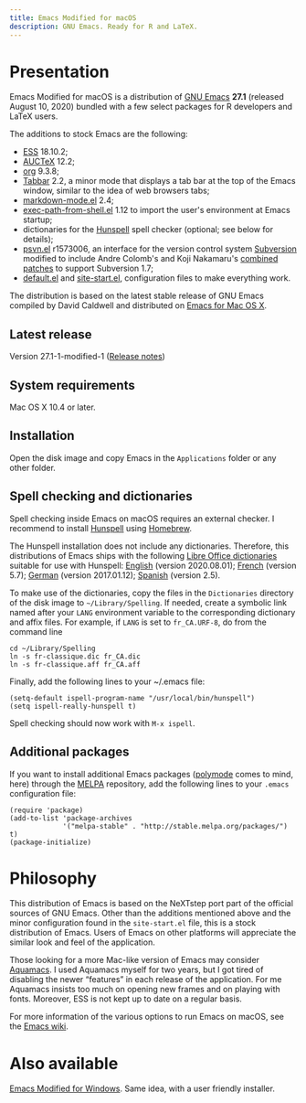 ```yaml
---
title: Emacs Modified for macOS
description: GNU Emacs. Ready for R and LaTeX.
---
```


# Presentation

Emacs Modified for macOS is a distribution
of [GNU Emacs](https://www.gnu.org/software/emacs/) **27.1** (released
August 10, 2020) bundled with a few select packages for R developers
and LaTeX users.

The additions to stock Emacs are the following:

- [ESS](https://ess.r-project.org) 18.10.2;
- [AUCTeX](https://www.gnu.org/software/auctex/) 12.2;
- [org](https://orgmode.org/) 9.3.8;
- [Tabbar](https://github.com/dholm/tabbar) 2.2, a minor mode that
  displays a tab bar at the top of the Emacs window, similar to the
  idea of web browsers tabs;
- [markdown-mode.el](https://jblevins.org/projects/markdown-mode/) 2.4;
- [exec-path-from-shell.el](https://github.com/purcell/exec-path-from-shell) 1.12
  to import the user's environment at Emacs startup;
- dictionaries for the [Hunspell](https://hunspell.github.io) spell
  checker (optional; see below for details);
- [psvn.el](https://svn.apache.org/viewvc/subversion/trunk/contrib/client-side/emacs/) r1573006,
  an interface for the version control system
  [Subversion](https://subversion.tigris.org) modified to include
  Andre Colomb's and Koji Nakamaru's
  [combined patches](https://mail-archives.apache.org/mod_mbox//subversion-dev/201208.mbox/raw/%3c503B958F.6010906@schickhardt.org%3e/1/4)
  to support Subversion 1.7;
- [default.el](https://gitlab.com/vigou3/emacs-modified-macos/blob/v27.1-1-modified-1/default.el)
  and
  [site-start.el](https://gitlab.com/vigou3/emacs-modified-macos/blob/v27.1-1-modified-1/site-start.el),
  configuration files to make everything work.

The distribution is based on the latest stable release of GNU Emacs
compiled by David Caldwell and distributed on
[Emacs for Mac OS X](https://emacsformacosx.com).

## Latest release

Version 27.1-1-modified-1
([Release notes](https://gitlab.com/vigou3/emacs-modified-macos/tags/v27.1-1-modified-1/))

## System requirements

Mac OS X 10.4 or later.

## Installation

Open the disk image and copy Emacs in the `Applications` folder or any
other folder.

## Spell checking and dictionaries

Spell checking inside Emacs on macOS requires an external checker. I
recommend to install [Hunspell](https://hunspell.github.io) using
[Homebrew](https://brew.sh).

The Hunspell installation does not include any dictionaries.
Therefore, this distributions of Emacs ships with the following [Libre
Office dictionaries](https://extensions.libreoffice.org/extensions?getCategories=Dictionary&getCompatibility=any) suitable for use with Hunspell:
[English](https://extensions.libreoffice.org/extensions/english-dictionaries/) (version 2020.08.01);
[French](https://extensions.libreoffice.org/extensions/dictionnaires-francais/) (version 5.7);
[German](https://extensions.libreoffice.org/extensions/german-de-de-frami-dictionaries) (version 2017.01.12);
[Spanish](https://extensions.libreoffice.org/extensions/spanish-dictionaries) (version 2.5).

To make use of the dictionaries, copy the files in the `Dictionaries`
directory of the disk image to `~/Library/Spelling`. If needed, create
a symbolic link named after your `LANG` environment variable to the
corresponding dictionary and affix files. For example, if `LANG` is set
to `fr_CA.URF-8`, do from the command line

    cd ~/Library/Spelling
    ln -s fr-classique.dic fr_CA.dic
    ln -s fr-classique.aff fr_CA.aff

Finally, add the following lines to your ~/.emacs file:

    (setq-default ispell-program-name "/usr/local/bin/hunspell")
    (setq ispell-really-hunspell t)

Spell checking should now work with `M-x ispell`.

## Additional packages

If you want to install additional Emacs packages
([polymode](https://polymode.github.io) comes to mind, here) through
the [MELPA](https://melpa.org/) repository, add the following lines
to your `.emacs` configuration file:

```
(require 'package)
(add-to-list 'package-archives
             '("melpa-stable" . "http://stable.melpa.org/packages/") t)
(package-initialize)
```


# Philosophy

This distribution of Emacs is based on the NeXTstep port part of the
official sources of GNU Emacs. Other than the additions mentioned above
and the minor configuration found in the `site-start.el` file, this is
a stock distribution of Emacs. Users of Emacs on other platforms will
appreciate the similar look and feel of the application.

Those looking for a more Mac-like version of Emacs may consider
[Aquamacs](http://aquamacs.org). I used Aquamacs myself for
two years, but I got tired of disabling the newer “features” in each
release of the application. For me Aquamacs insists too much on opening
new frames and on playing with fonts. Moreover, ESS is not kept up to
date on a regular basis.

For more information of the various options to run Emacs on macOS, see
the [Emacs wiki](http://www.emacswiki.org/emacs/EmacsForMacOS).


# Also available

[Emacs Modified for Windows](https://vigou3.gitlab.io/emacs-modified-windows/). Same idea, with a user friendly installer.
